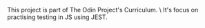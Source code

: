 This project is part of The Odin Project's Curriculum. \ 
It's focus on practising testing in JS using JEST.
